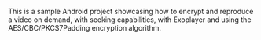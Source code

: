 This is a sample Android project showcasing how to encrypt and reproduce a video on demand, with seeking capabilities, with Exoplayer and using the AES/CBC/PKCS7Padding encryption algorithm.